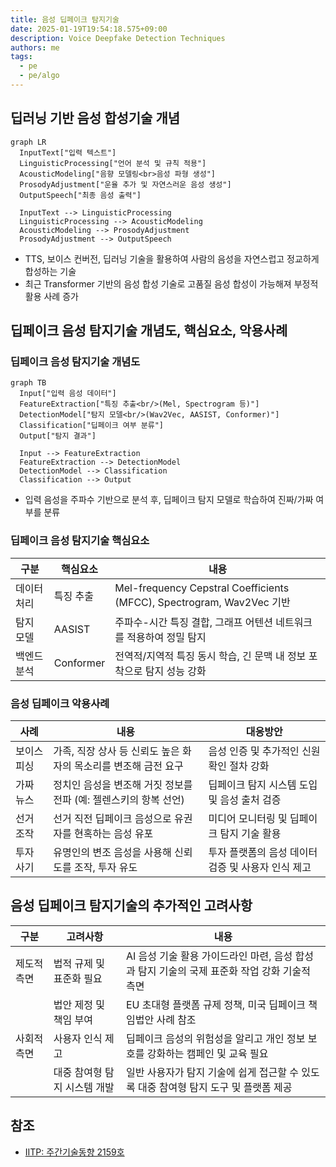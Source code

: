 ```yaml
---
title: 음성 딥페이크 탐지기술
date: 2025-01-19T19:54:18.575+09:00
description: Voice Deepfake Detection Techniques
authors: me
tags:
  - pe
  - pe/algo
---
```


## 딥러닝 기반 음성 합성기술 개념

```mermaid
graph LR
  InputText["입력 텍스트"]
  LinguisticProcessing["언어 분석 및 규칙 적용"]
  AcousticModeling["음향 모델링<br>음성 파형 생성"]
  ProsodyAdjustment["운율 추가 및 자연스러운 음성 생성"]
  OutputSpeech["최종 음성 출력"]

  InputText --> LinguisticProcessing
  LinguisticProcessing --> AcousticModeling
  AcousticModeling --> ProsodyAdjustment
  ProsodyAdjustment --> OutputSpeech
```

- TTS, 보이스 컨버전, 딥러닝 기술을 활용하여 사람의 음성을 자연스럽고 정교하게 합성하는 기술
- 최근 Transformer 기반의 음성 합성 기술로 고품질 음성 합성이 가능해져 부정적 활용 사례 증가

## 딥페이크 음성 탐지기술 개념도, 핵심요소, 악용사례

### 딥페이크 음성 탐지기술 개념도

```mermaid
graph TB
  Input["입력 음성 데이터"]
  FeatureExtraction["특징 추출<br/>(Mel, Spectrogram 등)"]
  DetectionModel["탐지 모델<br/>(Wav2Vec, AASIST, Conformer)"]
  Classification["딥페이크 여부 분류"]
  Output["탐지 결과"]

  Input --> FeatureExtraction
  FeatureExtraction --> DetectionModel
  DetectionModel --> Classification
  Classification --> Output
```

- 입력 음성을 주파수 기반으로 분석 후, 딥페이크 탐지 모델로 학습하여 진짜/가짜 여부를 분류

### 딥페이크 음성 탐지기술 핵심요소

| 구분 | 핵심요소 | 내용 |
| --- | --- | --- |
| 데이터 처리 | 특징 추출 | Mel-frequency Cepstral Coefficients (MFCC), Spectrogram, Wav2Vec 기반 |
| 탐지 모델 | AASIST | 주파수-시간 특징 결합, 그래프 어텐션 네트워크를 적용하여 정밀 탐지 |
| 백엔드 분석 | Conformer | 전역적/지역적 특징 동시 학습, 긴 문맥 내 정보 포착으로 탐지 성능 강화 |

### 음성 딥페이크 악용사례

| 사례 | 내용 | 대응방안 |
| --- | --- | --- |
| 보이스피싱 | 가족, 직장 상사 등 신뢰도 높은 화자의 목소리를 변조해 금전 요구 | 음성 인증 및 추가적인 신원 확인 절차 강화 |
| 가짜 뉴스 | 정치인 음성을 변조해 거짓 정보를 전파 (예: 젤렌스키의 항복 선언) | 딥페이크 탐지 시스템 도입 및 음성 출처 검증 |
| 선거 조작 | 선거 직전 딥페이크 음성으로 유권자를 현혹하는 음성 유포| 미디어 모니터링 및 딥페이크 탐지 기술 활용 |
| 투자 사기 | 유명인의 변조 음성을 사용해 신뢰도를 조작, 투자 유도 | 투자 플랫폼의 음성 데이터 검증 및 사용자 인식 제고 |

## 음성 딥페이크 탐지기술의 추가적인 고려사항

| 구분 | 고려사항 | 내용 |
| --- | --- | --- |
| 제도적 측면 | 법적 규제 및 표준화 필요 | AI 음성 기술 활용 가이드라인 마련, 음성 합성과 탐지 기술의 국제 표준화 작업 강화 기술적 측면 |
| | 법안 제정 및 책임 부여 | EU 초대형 플랫폼 규제 정책, 미국 딥페이크 책임법안 사례 참조 |
| 사회적 측면 | 사용자 인식 제고 | 딥페이크 음성의 위험성을 알리고 개인 정보 보호를 강화하는 캠페인 및 교육 필요 |
| | 대중 참여형 탐지 시스템 개발 | 일반 사용자가 탐지 기술에 쉽게 접근할 수 있도록 대중 참여형 탐지 도구 및 플랫폼 제공 |

## 참조

- [IITP: 주간기술동향 2159호](https://iitp.kr/kr/1/knowledge/periodicalViewA.it?searClassCode=B_ITA_01&masterCode=publication&identifier=1344)
